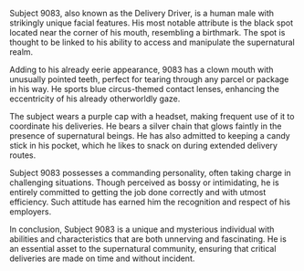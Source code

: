 Subject 9083, also known as the Delivery Driver, is a human male with strikingly unique facial features. His most notable attribute is the black spot located near the corner of his mouth, resembling a birthmark. The spot is thought to be linked to his ability to access and manipulate the supernatural realm.

Adding to his already eerie appearance, 9083 has a clown mouth with unusually pointed teeth, perfect for tearing through any parcel or package in his way. He sports blue circus-themed contact lenses, enhancing the eccentricity of his already otherworldly gaze.

The subject wears a purple cap with a headset, making frequent use of it to coordinate his deliveries. He bears a silver chain that glows faintly in the presence of supernatural beings. He has also admitted to keeping a candy stick in his pocket, which he likes to snack on during extended delivery routes.

Subject 9083 possesses a commanding personality, often taking charge in challenging situations. Though perceived as bossy or intimidating, he is entirely committed to getting the job done correctly and with utmost efficiency. Such attitude has earned him the recognition and respect of his employers.

In conclusion, Subject 9083 is a unique and mysterious individual with abilities and characteristics that are both unnerving and fascinating. He is an essential asset to the supernatural community, ensuring that critical deliveries are made on time and without incident.